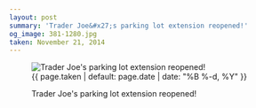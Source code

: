 ```yaml
---
layout: post
summary: 'Trader Joe&#x27;s parking lot extension reopened!'
og_image: 381-1280.jpg
taken: November 21, 2014
---
```


<figure class="post">
 <img alt="Trader Joe's parking lot extension reopened!" sizes="(min-width: 700px) 50vw, calc(100vw - 2rem)" src="{{ site.assets_url }}/381-640.jpg" srcset="{{ site.assets_url }}/381-1280.jpg 1280w, {{ site.assets_url }}/381-960.jpg 960w, {{ site.assets_url }}/381-640.jpg 640w, {{ site.assets_url }}/381-320.jpg 320w"/>
 <figcaption>
  <time>
   {{ page.taken | default: page.date | date: "%B %-d, %Y" }}
  </time>
  <p>
   Trader Joe's parking lot extension reopened!
  </p>
 </figcaption>
</figure>
